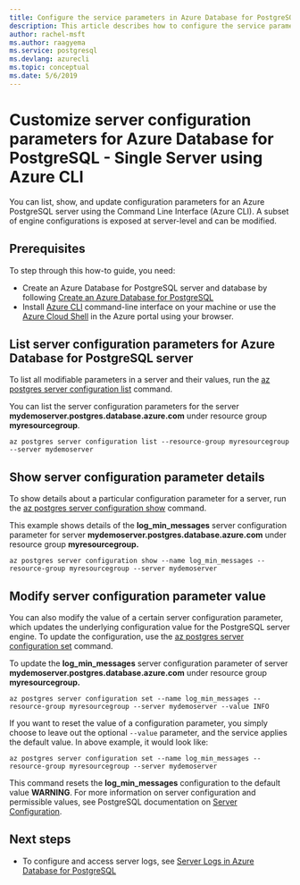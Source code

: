 ```yaml
---
title: Configure the service parameters in Azure Database for PostgreSQL - Single Server
description: This article describes how to configure the service parameters in Azure Database for PostgreSQL - Single Server using the Azure CLI command line.
author: rachel-msft
ms.author: raagyema
ms.service: postgresql
ms.devlang: azurecli
ms.topic: conceptual
ms.date: 5/6/2019
---
```

# Customize server configuration parameters for Azure Database for PostgreSQL - Single Server using Azure CLI
You can list, show, and update configuration parameters for an Azure PostgreSQL server using the Command Line Interface (Azure CLI). A subset of engine configurations is exposed at server-level and can be modified. 

## Prerequisites
To step through this how-to guide, you need:
- Create an Azure Database for PostgreSQL server and database by following [Create an Azure Database for PostgreSQL](quickstart-create-server-database-azure-cli.md)
- Install [Azure CLI](/cli/azure/install-azure-cli) command-line interface on your machine or use the [Azure Cloud Shell](../cloud-shell/overview.md) in the Azure portal using your browser.

## List server configuration parameters for Azure Database for PostgreSQL server
To list all modifiable parameters in a server and their values, run the [az postgres server configuration list](/cli/azure/postgres/server/configuration) command.

You can list the server configuration parameters for the server **mydemoserver.postgres.database.azure.com** under resource group **myresourcegroup**.
```azurecli-interactive
az postgres server configuration list --resource-group myresourcegroup --server mydemoserver
```
## Show server configuration parameter details
To show details about a particular configuration parameter for a server, run the [az postgres server configuration show](/cli/azure/postgres/server/configuration)  command.

This example shows details of the **log\_min\_messages** server configuration parameter for server **mydemoserver.postgres.database.azure.com** under resource group **myresourcegroup.**
```azurecli-interactive
az postgres server configuration show --name log_min_messages --resource-group myresourcegroup --server mydemoserver
```
## Modify server configuration parameter value
You can also modify the value of a certain server configuration parameter, which updates the underlying configuration value for the PostgreSQL server engine. To update the configuration, use the [az postgres server configuration set](/cli/azure/postgres/server/configuration) command. 

To update the **log\_min\_messages** server configuration parameter of server **mydemoserver.postgres.database.azure.com** under resource group **myresourcegroup.**
```azurecli-interactive
az postgres server configuration set --name log_min_messages --resource-group myresourcegroup --server mydemoserver --value INFO
```
If you want to reset the value of a configuration parameter, you simply choose to leave out the optional `--value` parameter, and the service applies the default value. In above example, it would look like:
```azurecli-interactive
az postgres server configuration set --name log_min_messages --resource-group myresourcegroup --server mydemoserver
```
This command resets the **log\_min\_messages** configuration to the default value **WARNING**. For more information on server configuration and permissible values, see PostgreSQL documentation on [Server Configuration](https://www.postgresql.org/docs/9.6/static/runtime-config.html).

## Next steps
- To configure and access server logs, see [Server Logs in Azure Database for PostgreSQL](concepts-server-logs.md)
